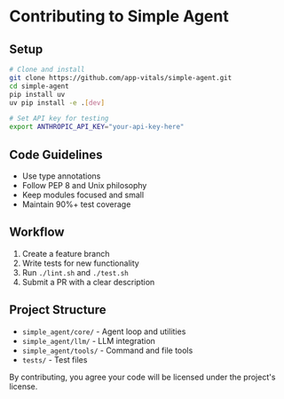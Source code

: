 # Contributing to Simple Agent

## Setup

```bash
# Clone and install
git clone https://github.com/app-vitals/simple-agent.git
cd simple-agent
pip install uv
uv pip install -e .[dev]

# Set API key for testing
export ANTHROPIC_API_KEY="your-api-key-here"
```

## Code Guidelines

- Use type annotations
- Follow PEP 8 and Unix philosophy
- Keep modules focused and small
- Maintain 90%+ test coverage

## Workflow

1. Create a feature branch
2. Write tests for new functionality
3. Run `./lint.sh` and `./test.sh`
4. Submit a PR with a clear description

## Project Structure

- `simple_agent/core/` - Agent loop and utilities
- `simple_agent/llm/` - LLM integration
- `simple_agent/tools/` - Command and file tools
- `tests/` - Test files

By contributing, you agree your code will be licensed under the project's license.
